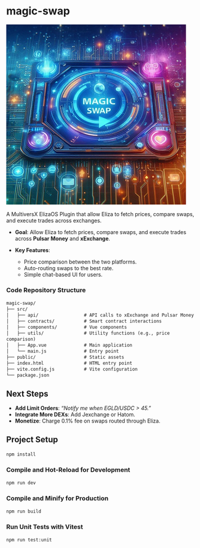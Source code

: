 # magic-swap

![logo](docs/imgs/magic-swap-plugin_logo.jpg)

A MultiversX ElizaOS Plugin that allow Eliza to fetch prices, compare swaps, and execute trades across exchanges.

- **Goal**: Allow Eliza to fetch prices, compare swaps, and execute trades across **Pulsar Money** and **xExchange**.
- **Key Features**:

  - Price comparison between the two platforms.
  - Auto-routing swaps to the best rate.
  - Simple chat-based UI for users.

### **Code Repository Structure**

    magic-swap/
    ├── src/
    │   ├── api/                 # API calls to xExchange and Pulsar Money
    │   ├── contracts/           # Smart contract interactions
    │   ├── components/          # Vue components
    │   ├── utils/               # Utility functions (e.g., price comparison)
    │   ├── App.vue              # Main application
    │   └── main.js              # Entry point
    ├── public/                  # Static assets
    ├── index.html               # HTML entry point
    ├── vite.config.js           # Vite configuration
    └── package.json

## Next Steps

- **Add Limit Orders**: _“Notify me when EGLD/USDC > 45.”_
- **Integrate More DEXs**: Add Jexchange or Hatom.
- **Monetize**: Charge 0.1% fee on swaps routed through Eliza.

## Project Setup

```sh
npm install
```

### Compile and Hot-Reload for Development

```sh
npm run dev
```

### Compile and Minify for Production

```sh
npm run build
```

### Run Unit Tests with Vitest

```sh
npm run test:unit
```
